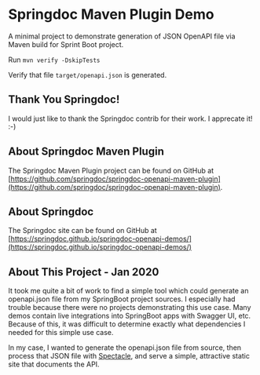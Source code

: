 # Springdoc Maven Plugin Demo

A minimal project to demonstrate generation of JSON OpenAPI file via Maven build for Sprint Boot project.

Run `mvn verify -DskipTests`

Verify that file `target/openapi.json` is generated.

## Thank You Springdoc!

I would just like to thank the Springdoc contrib for their work. I apprecate it! :-)

## About Springdoc Maven Plugin
The Springdoc Maven Plugin project can be found on GitHub at [https://github.com/springdoc/springdoc-openapi-maven-plugin](https://github.com/springdoc/springdoc-openapi-maven-plugin).

## About Springdoc
The Springdoc site can be found on GitHub at [https://springdoc.github.io/springdoc-openapi-demos/](https://springdoc.github.io/springdoc-openapi-demos/)

## About This Project - Jan 2020

It took me quite a bit of work to find a simple tool which could generate an openapi.json file from my SpringBoot project sources. I especially had trouble because there were no projects demonstrating this use case. Many demos contain live integrations into SpringBoot apps with Swagger UI, etc. Because of this, it was difficult to determine exactly what dependencies I needed for this simple use case.

In my case, I wanted to generate the openapi.json file from source, then process that JSON file with [Spectacle](https://github.com/sourcey/spectacle), and serve a simple, attractive static site that documents the API.